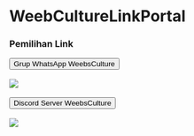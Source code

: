 # WeebCultureLinkPortal
<!doctype html>
<html>
 <body>
  <h3>Pemilihan Link</h3>
  <button>Grup WhatsApp WeebsCulture<link rel="stylesheet" href="https://chat.whatsapp.com/JRVHkT436PD1m5aj731WUQ"></button>
  <br>
  <br>
  <img src="https://images.app.goo.gl/byFGVmrfVJc18kbHA">
  <br>
  <br>
  <button>Discord Server WeebsCulture<link rel="stylesheet" href="https://discord.gg/wx9TAx"></button>
<br>
<br>
<img src=https://images.app.goo.gl/VUKQMW6kWH2KoxvM8>
 </body>
</html>
